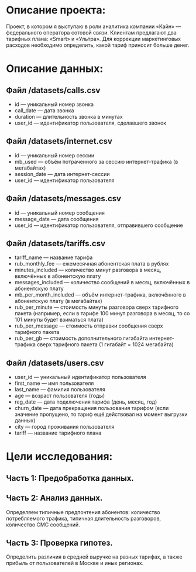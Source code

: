 
# Описание проекта: 

Проект, в котором я выступаю в роли аналитика компании «Kайн» — федерального оператора сотовой связи. Клиентам предлагают два тарифных плана: «Smаrt» и «Ультра». Для коррекции маркетинговых расходов необходимо определить, какой тариф приносит больше денег.

# Описание данных:

## Файл /datasets/calls.csv
  * id — уникальный номер звонка
  * call_date — дата звонка
  * duration — длительность звонка в минутах
  * user_id — идентификатор пользователя, сделавшего звонок

## Файл /datasets/internet.csv
  * id — уникальный номер сессии
  * mb_used — объём потраченного за сессию интернет-трафика (в мегабайтах)
  * session_date — дата интернет-сессии
  * user_id — идентификатор пользователя

## Файл /datasets/messages.csv
  * id — уникальный номер сообщения
  * message_date — дата сообщения
  * user_id — идентификатор пользователя, отправившего сообщение
  
## Файл /datasets/tariffs.csv
  * tariff_name — название тарифа
  * rub_monthly_fee — ежемесячная абонентская плата в рублях
  * minutes_included — количество минут разговора в месяц, включённых в абонентскую плату
  * messages_included — количество сообщений в месяц, включённых в абонентскую плату
  * mb_per_month_included — объём интернет-трафика, включённого в абонентскую плату (в мегабайтах)
  * rub_per_minute — стоимость минуты разговора сверх тарифного пакета (например, если в тарифе 100 минут разговора в месяц, то со 101 минуты будет взиматься плата)
  * rub_per_message — стоимость отправки сообщения сверх тарифного пакета
  * rub_per_gb — стоимость дополнительного гигабайта интернет-трафика сверх тарифного пакета (1 гигабайт = 1024 мегабайта)
  
## Файл /datasets/users.csv
  * user_id — уникальный идентификатор пользователя
  * first_name — имя пользователя
  * last_name — фамилия пользователя
  * age — возраст пользователя (годы)
  * reg_date — дата подключения тарифа (день, месяц, год)
  * churn_date — дата прекращения пользования тарифом (если значение пропущено, то тариф ещё действовал на момент выгрузки данных)
  * city — город проживания пользователя
  * tariff — название тарифного плана
  
# Цели исследования:

## Часть 1: Предобработка данных.

## Часть 2: Анализ данных.

Определяем типичные предпочтения абонентов: количество потребляемого трафика, типичная длительность разговоров, количество СМС сообщений.

## Часть 3: Проверка гипотез.

Определить различия в средней выручке на разных тарифах, а также прибыль от пользователей в Москве и иных регионах.
